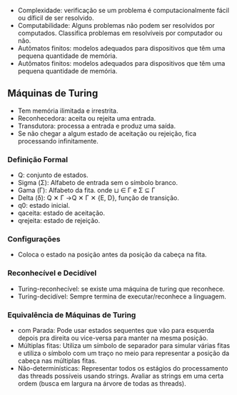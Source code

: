 - Complexidade: verificação se um problema é computacionalmente fácil ou díficil de ser resolvido.
- Computabilidade: Alguns problemas não podem ser resolvidos por computados. Classifica problemas em resolvíveis por computador ou não.
- Autômatos finitos: modelos adequados para dispositivos que têm uma pequena
quantidade de memória.
- Autômatos finitos: modelos adequados para dispositivos que têm uma pequena
quantidade de memória.

## Máquinas de Turing

- Tem memória ilimitada e irrestrita.
- Reconhecedora: aceita ou rejeita uma entrada.
- Transdutora: processa a entrada e produz uma saída.
- Se não chegar a algum estado de aceitação ou rejeição, fica processando infinitamente.

### Definição Formal

- Q: conjunto de estados.
- Sigma (Σ): Alfabeto de entrada sem o símbolo branco.
- Gama (Γ): Alfabeto da fita. onde ⊔ ∈ Γ e Σ ⊆ Γ
- Delta (δ): Q ✕ Γ →Q ✕ Γ ✕ {E, D}, função de transição.
- q0: estado inicial.
- qaceita: estado de aceitação.
- qrejeita: estado de rejeição.

### Configurações

- Coloca o estado na posição antes da posição da cabeça na fita.

### Reconhecível e Decidível

- Turing-reconhecível: se existe uma máquina de turing que reconhece.
- Turing-decidível: Sempre termina de executar/reconhece a linguagem.

### Equivalência de Máquinas de Turing

- com Parada: Pode usar estados sequentes que vão para esquerda depois pra direita ou vice-versa para manter na mesma posição.
- Múltiplas fitas: Utiliza um símbolo de separador para simular várias fitas e utiliza o símbolo com um traço no meio para representar a posição da cabeça nas múltiplas fitas.
- Não-determinísticas: Representar todos os estágios do processamento das threads possíveis usando strings. Avaliar as strings em uma certa ordem (busca em largura na árvore de todas as threads).